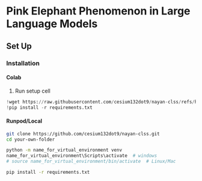 # Pink Elephant Phenomenon in Large Language Models 

## Set Up 
### Installation 
#### Colab 
1. Run setup cell
```python 
!wget https://raw.githubusercontent.com/cesium132dot9/nayan-clss/refs/heads/main/requirements.txt
!pip install -r requirements.txt
```

#### Runpod/Local 
```bash
git clone https://github.com/cesium132dot9/nayan-clss.git
cd your-own-folder

python -m name_for_virtual_environment venv 
name_for_virtual_environment\Scripts\activate  # windows
# source name_for_virtual_environment/bin/activate  # Linux/Mac

pip install -r requirements.txt
```
